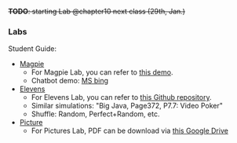 
~~**TODO**: starting Lab @chapter10 next class (29th, Jan.)~~

### Labs

Student Guide: 

- [Magpie](https://secure-media.collegeboard.org/digitalServices/pdf/ap/ap-compscia-magpie-lab-student-guide.pdf)
  - For Magpie Lab, you can refer to [this demo](https://github.com/jvperrin/magpie-lab/blob/master/magpie-starter-code/activity4/Magpie4.java).
  - Chatbot demo: [MS bing](https://www.bing.com/)
- [Elevens](https://secure-media.collegeboard.org/digitalServices/pdf/ap/ap-compscia-elevens-lab-student-guide.pdf)
  - For Elevens Lab, you can refer to [this Github repository](https://github.com/akusleika/Elevens-Lab).
  - Similar simulations: "Big Java, Page372, P7.7: Video Poker"
  - Shuffle: Random, Perfect+Random, etc.
- [Picture](https://secure-media.collegeboard.org/digitalServices/pdf/ap/picture-lab-studentguide.pdf)
  - For Pictures Lab, PDF can be download via [this Google Drive](https://drive.google.com/file/d/1iwl_m6qbRkNA_INbEm-YaVIrNaSlMfRj/view?usp=sharing)
